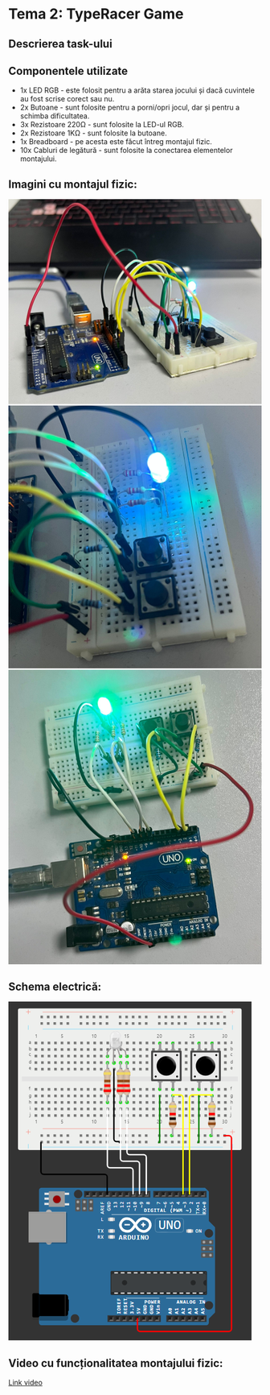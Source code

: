 # Tema 2: TypeRacer Game

## Descrierea task-ului


## Componentele utilizate
* 1x LED RGB - este folosit pentru a arăta starea jocului și dacă cuvintele au fost scrise corect sau nu.
* 2x Butoane - sunt folosite pentru a porni/opri jocul, dar și pentru a schimba dificultatea.
* 3x Rezistoare 220Ω - sunt folosite la LED-ul RGB.
* 2x Rezistoare 1KΩ - sunt folosite la butoane.
* 1x Breadboard - pe acesta este făcut întreg montajul fizic.
* 10x Cabluri de legătură - sunt folosite la conectarea elementelor montajului.

## Imagini cu montajul fizic:
![IMG1](imagini/img1.PNG)
![IMG2](imagini/img2.PNG)
![IMG3](imagini/img3.PNG)

## Schema electrică:
![IMG4](imagini/img4.PNG)

## Video cu funcționalitatea montajului fizic:
[Link video](https://youtu.be/oxtoXBxYIbg)